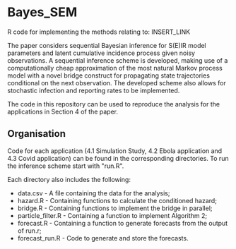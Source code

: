 # Bayes_SEM
R code for implementing the methods relating to: INSERT_LINK

The paper considers sequential Bayesian inference for S(E)IR model parameters and latent cumulative incidence process given noisy observations. A sequential inference scheme is developed, making use of a computationally cheap approximation of the most natural Markov process model with a novel bridge construct for propagating state trajectories conditional on the next observation. The developed scheme also allows for stochastic infection and reporting rates to be implemented.

The code in this repository can be used to reproduce the analysis for the applications in Section 4 of the paper.

## Organisation

Code for each application (4.1 Simulation Study, 4.2 Ebola application and 4.3 Covid application) can be found in the corresponding directories. To run the inference scheme start with "run.R".

Each directory also includes the following:
- data.csv - A file containing the data for the analysis;
- hazard.R - Containing functions to calculate the conditioned hazard;
- bridge.R - Containing functions to implement the bridge in parallel;
- particle_filter.R - Containing a function to implement Algorithm 2;
- forecast.R - Containing a function to generate forecasts from the output of run.r;
- forecast_run.R - Code to generate and store the forecasts.